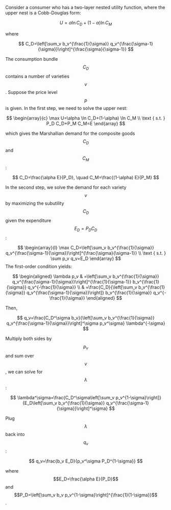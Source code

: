 
Consider a consumer who has a two-layer nested utility function, where the upper nest is a Cobb-Douglas form:

$$
U=\alpha \ln C_D+(1-\alpha) \ln C_M
$$

where

$$
C_D=\left[\sum_v b_v^{\frac{1}{\sigma}} q_v^{\frac{\sigma-1}{\sigma}}\right]^{\frac{\sigma}{\sigma-1}}
$$


The consumption bundle $$C_D$$ contains a number of varieties $$v$$.
Suppose the price level $$p$$ is given.
In the first step, we need to solve the upper nest:

$$
\begin{array}{c}
\max U=\alpha \ln C_D+(1-\alpha) \ln C_M \\
\text { s.t. } P_D C_D+P_M C_M=E
\end{array}
$$

which gives the Marshallian demand for the composite goods $$C_D$$ and $$C_M$$ :

$$
C_D=\frac{\alpha E}{P_D}, \quad C_M=\frac{(1-\alpha) E}{P_M}
$$


In the second step, we solve the demand for each variety $$v$$ by maximizing the subutility $$C_D$$ given the expenditure $$E_D=P_D C_D$$ :

$$
\begin{array}{l} 
\max C_D=\left[\sum_v b_v^{\frac{1}{\sigma}} q_v^{\frac{\sigma-1}{\sigma}}\right]^{\frac{\sigma}{\sigma-1}} \\
\text { s.t. } \sum p_v q_v=E_D
\end{array}
$$
The first-order condition yields:

$$
\begin{aligned}
\lambda p_v & =\left[\sum_v b_v^{\frac{1}{\sigma}} q_v^{\frac{\sigma-1}{\sigma}}\right]^{\frac{1}{\sigma-1}} b_v^{\frac{1}{\sigma}} q_v^{-\frac{1}{\sigma}} \\
& =\frac{C_D}{\left[\sum_v b_v^{\frac{1}{\sigma}} q_v^{\frac{\sigma-1}{\sigma}}\right]} b_v^{\frac{1}{\sigma}} q_v^{-\frac{1}{\sigma}}
\end{aligned}
$$


Then,

$$
q_v=\frac{C_D^\sigma b_v}{\left[\sum_v b_v^{\frac{1}{\sigma}} q_v^{\frac{\sigma-1}{\sigma}}\right]^\sigma p_v^\sigma} \lambda^{-\sigma}
$$


Multiply both sides by $$p_v$$ and sum over $$v$$, we can solve for $$\lambda$$ :

$$
\lambda^\sigma=\frac{C_D^\sigma\left[\sum_v p_v^{1-\sigma}\right]}{E_D\left[\sum_v b_v^{\frac{1}{\sigma}} q_v^{\frac{\sigma-1}{\sigma}}\right]^\sigma}
$$


Plug $$\lambda$$ back into $$q_v$$ :

$$
q_v=\frac{b_v E_D}{p_v^\sigma P_D^{1-\sigma}}
$$

where $$E_D=\frac{\alpha E}{P_D}$$ and $$P_D=\left[\sum_v b_v p_v^{1-\sigma}\right]^{\frac{1}{1-\sigma}}$$.
